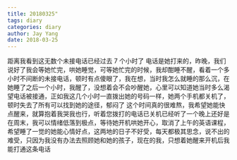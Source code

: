 ```yaml
---
title: 20180325"
tags: diary
categories: diary
author: Jay Yang
date: 2018-03-25
---
```


距离我看到这无数个未接电话已经过去 7 个小时了
电话是她打来的，昨晚，我们说好了我会等她忙完，哄她睡觉，可等她忙完的时候，我却酣睡不醒，看着一个多小时不间断的未接电话，顿时有点傻眼了，我在想，当时我怎么就睡的那么沉，在她睡了之后一个小时，我醒了，没想着会不会吵醒她，心里可以知道她当时多么渴望电话被接通，正如我这几个小时一直拨出她的号码一样，她两个手机都关机了，顿时失去了所有可以找到她的途径，郁闷了
这个时间真的很难熬，我希望她能快点醒来，就算抱着我哭我也行，听着您拨打的电话已关机已经听了一个晚上还好是在周末，我可以情绪低落到极点，等待她开机哄她开心，取消了上午的英语课程，希望睡了一觉的她能心情好点，这两地的日子不好受，每天都极其思念，说不出的难受，只因为我没有办法去照顾她和她的孩子，现在的我，只想着她醒来开机后我能打通这条电话
